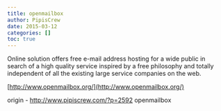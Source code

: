 ```yaml
---
title: openmailbox
author: PipisCrew
date: 2015-03-12
categories: []
toc: true
---
```


Online solution offers free e-mail address hosting for a wide public in search of a high quality service inspired by a free philosophy and totally independent of all the existing large service companies on the web.

[http://www.openmailbox.org/](http://www.openmailbox.org/)

origin - http://www.pipiscrew.com/?p=2592 openmailbox